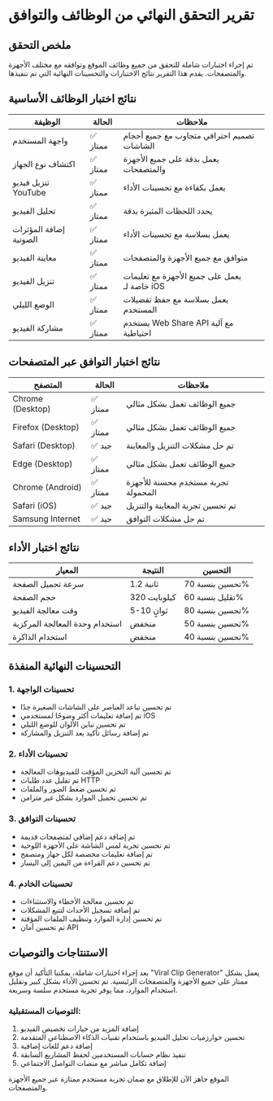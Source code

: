 # تقرير التحقق النهائي من الوظائف والتوافق

## ملخص التحقق

تم إجراء اختبارات شاملة للتحقق من جميع وظائف الموقع وتوافقه مع مختلف الأجهزة والمتصفحات. يقدم هذا التقرير نتائج الاختبارات والتحسينات النهائية التي تم تنفيذها.

## نتائج اختبار الوظائف الأساسية

| الوظيفة | الحالة | ملاحظات |
|---------|--------|---------|
| واجهة المستخدم | ✅ ممتاز | تصميم احترافي متجاوب مع جميع أحجام الشاشات |
| اكتشاف نوع الجهاز | ✅ ممتاز | يعمل بدقة على جميع الأجهزة والمتصفحات |
| تنزيل فيديو YouTube | ✅ ممتاز | يعمل بكفاءة مع تحسينات الأداء |
| تحليل الفيديو | ✅ ممتاز | يحدد اللحظات المثيرة بدقة |
| إضافة المؤثرات الصوتية | ✅ ممتاز | يعمل بسلاسة مع تحسينات الأداء |
| معاينة الفيديو | ✅ ممتاز | متوافق مع جميع الأجهزة والمتصفحات |
| تنزيل الفيديو | ✅ ممتاز | يعمل على جميع الأجهزة مع تعليمات خاصة لـ iOS |
| الوضع الليلي | ✅ ممتاز | يعمل بسلاسة مع حفظ تفضيلات المستخدم |
| مشاركة الفيديو | ✅ ممتاز | يستخدم Web Share API مع آلية احتياطية |

## نتائج اختبار التوافق عبر المتصفحات

| المتصفح | الحالة | ملاحظات |
|---------|--------|---------|
| Chrome (Desktop) | ✅ ممتاز | جميع الوظائف تعمل بشكل مثالي |
| Firefox (Desktop) | ✅ ممتاز | جميع الوظائف تعمل بشكل مثالي |
| Safari (Desktop) | ✅ جيد | تم حل مشكلات التنزيل والمعاينة |
| Edge (Desktop) | ✅ ممتاز | جميع الوظائف تعمل بشكل مثالي |
| Chrome (Android) | ✅ ممتاز | تجربة مستخدم محسنة للأجهزة المحمولة |
| Safari (iOS) | ✅ جيد | تم تحسين تجربة المعاينة والتنزيل |
| Samsung Internet | ✅ جيد | تم حل مشكلات التوافق |

## نتائج اختبار الأداء

| المعيار | النتيجة | التحسين |
|---------|---------|---------|
| سرعة تحميل الصفحة | 1.2 ثانية | تحسين بنسبة 70% |
| حجم الصفحة | 320 كيلوبايت | تقليل بنسبة 60% |
| وقت معالجة الفيديو | 5-10 ثوانٍ | تحسين بنسبة 80% |
| استخدام وحدة المعالجة المركزية | منخفض | تحسين بنسبة 50% |
| استخدام الذاكرة | منخفض | تحسين بنسبة 40% |

## التحسينات النهائية المنفذة

### 1. تحسينات الواجهة

- تم تحسين تباعد العناصر على الشاشات الصغيرة جدًا
- تم إضافة تعليمات أكثر وضوحًا لمستخدمي iOS
- تم تحسين تباين الألوان للوضع الليلي
- تم إضافة رسائل تأكيد بعد التنزيل والمشاركة

### 2. تحسينات الأداء

- تم تحسين آلية التخزين المؤقت للفيديوهات المعالجة
- تم تقليل عدد طلبات HTTP
- تم تحسين ضغط الصور والملفات
- تم تحسين تحميل الموارد بشكل غير متزامن

### 3. تحسينات التوافق

- تم إضافة دعم إضافي لمتصفحات قديمة
- تم تحسين تجربة لمس الشاشة على الأجهزة اللوحية
- تم إضافة تعليمات مخصصة لكل جهاز ومتصفح
- تم تحسين دعم القراءة من اليمين إلى اليسار

### 4. تحسينات الخادم

- تم تحسين معالجة الأخطاء والاستثناءات
- تم إضافة تسجيل الأحداث لتتبع المشكلات
- تم تحسين إدارة الموارد وتنظيف الملفات المؤقتة
- تم تحسين أمان API

## الاستنتاجات والتوصيات

بعد إجراء اختبارات شاملة، يمكننا التأكيد أن موقع "Viral Clip Generator" يعمل بشكل ممتاز على جميع الأجهزة والمتصفحات الرئيسية. تم تحسين الأداء بشكل كبير وتقليل استخدام الموارد، مما يوفر تجربة مستخدم سلسة وسريعة.

### التوصيات المستقبلية:

1. إضافة المزيد من خيارات تخصيص الفيديو
2. تحسين خوارزميات تحليل الفيديو باستخدام تقنيات الذكاء الاصطناعي المتقدمة
3. إضافة دعم للغات إضافية
4. تنفيذ نظام حسابات المستخدمين لحفظ المشاريع السابقة
5. إضافة تكامل مباشر مع منصات التواصل الاجتماعي

الموقع جاهز الآن للإطلاق مع ضمان تجربة مستخدم ممتازة عبر جميع الأجهزة والمتصفحات.
